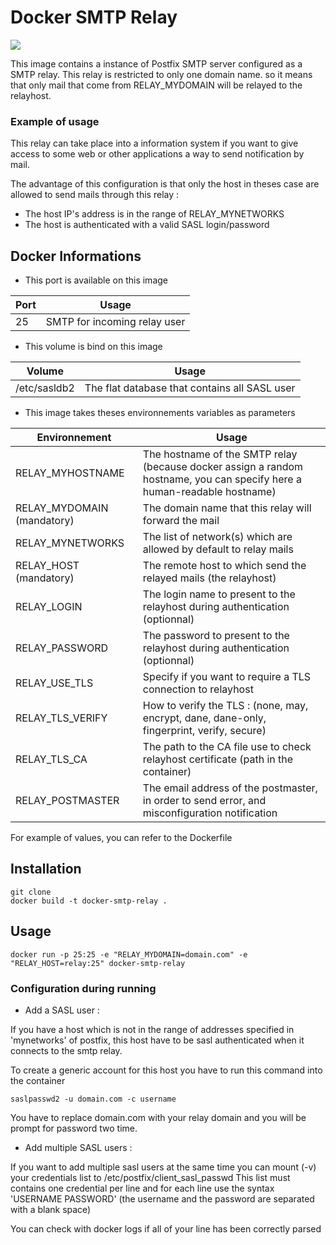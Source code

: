 # Docker SMTP Relay

[![](https://images.microbadger.com/badges/image/turgon37/smtp-relay.svg)](https://microbadger.com/images/turgon37/smtp-relay "Get your own image badge on microbadger.com")

This image contains a instance of Postfix SMTP server configured as a SMTP relay.
This relay is restricted to only one domain name. so it means that only mail that come from RELAY_MYDOMAIN will be relayed to the relayhost.

### Example of usage

This relay can take place into a information system if you want to give access to some web or other applications a way to send notification by mail.

The advantage of this configuration is that only the host in theses case are allowed to send mails through this relay :

   * The host IP's address is in the range of RELAY_MYNETWORKS
   * The host is authenticated with a valid SASL login/password



## Docker Informations

   * This port is available on this image

| Port              | Usage                                        |
| ----------------- | ---------------                              |
| 25                | SMTP for incoming relay user                 |

   * This volume is bind on this image

| Volume        | Usage                                         |
| ------------- | ---------------                               |
| /etc/sasldb2  | The flat database that contains all SASL user |


  * This image takes theses environnements variables as parameters


| Environnement                | Usage                                                                                                                   |
| ---------------------------- | --------------------------------------------------------                                                                |
| RELAY_MYHOSTNAME             | The hostname of the SMTP relay (because docker assign a random hostname, you can specify here a human-readable hostname)|
| RELAY_MYDOMAIN   (mandatory) | The domain name that this relay will forward the mail                                                                   |
| RELAY_MYNETWORKS             | The list of network(s) which are allowed by default to relay mails                                                      |
| RELAY_HOST       (mandatory) | The remote host to which send the relayed mails (the relayhost)                                                         |
| RELAY_LOGIN                  | The login name to present to the relayhost during authentication (optionnal)                                            |
| RELAY_PASSWORD               | The password to present to the relayhost during authentication (optionnal)                                              |
| RELAY_USE_TLS                | Specify if you want to require a TLS connection to relayhost                                                            |
| RELAY_TLS_VERIFY             | How to verify the TLS  : (none, may, encrypt, dane, dane-only, fingerprint, verify, secure)                             |
| RELAY_TLS_CA                 | The path to the CA file use to check relayhost certificate (path in the container)                                      |
| RELAY_POSTMASTER             | The email address of the postmaster, in order to send error, and misconfiguration notification                          |

For example of values, you can refer to the Dockerfile

## Installation

```
git clone
docker build -t docker-smtp-relay .
```

## Usage

```
docker run -p 25:25 -e "RELAY_MYDOMAIN=domain.com" -e "RELAY_HOST=relay:25" docker-smtp-relay
```

### Configuration during running

   * Add a SASL user :

If you have a host which is not in the range of addresses specified in 'mynetworks' of postfix, this host have to be sasl authenticated when it connects to the smtp relay.

To create a generic account for this host you have to run this command into the container

```
saslpasswd2 -u domain.com -c username
```

You have to replace domain.com with your relay domain and you will be prompt for password two time.


   * Add multiple SASL users : 

If you want to add multiple sasl users at the same time you can mount (-v) your credentials list to /etc/postfix/client_sasl_passwd
This list must contains one credential per line and for each line use the syntax  'USERNAME PASSWORD'  (the username and the password are separated with a blank space)

You can check with docker logs if all of your line has been correctly parsed
